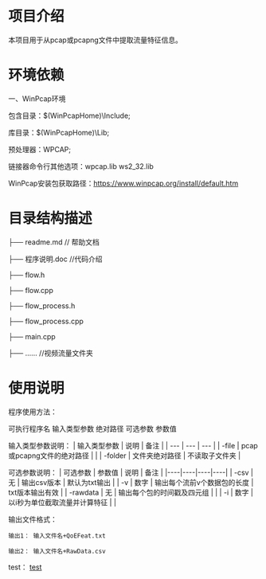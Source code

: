 # 项目介绍
本项目用于从pcap或pcapng文件中提取流量特征信息。
# 环境依赖
一、WinPcap环境

包含目录：$(WinPcapHome)\Include;

库目录：$(WinPcapHome)\Lib;

预处理器：WPCAP;

链接器命令行其他选项：wpcap.lib ws2_32.lib

WinPcap安装包获取路径：https://www.winpcap.org/install/default.htm


# 目录结构描述

├── readme.md // 帮助文档

├── 程序说明.doc //代码介绍

├── flow.h 

├── flow.cpp

├── flow_process.h

├── flow_process.cpp

├── main.cpp

├── …… //视频流量文件夹

# 使用说明



程序使用方法：

可执行程序名 输入类型参数 绝对路径 可选参数 参数值 
     
输入类型参数说明：
| 输入类型参数 | 说明 | 备注 |
| --- | --- | --- |
|  -file | pcap或pcapng文件的绝对路径 |  |
| -folder  | 文件夹绝对路径 | 不读取子文件夹 |

可选参数说明：
| 可选参数 | 参数值 | 说明 | 备注 |
|----|----|----|----|
| -csv | 无 | 输出csv版本 | 默认为txt输出 |
| -v | 数字 | 输出每个流前v个数据包的长度 | txt版本输出有效 |
| -rawdata | 无 | 输出每个包的时间戳及四元组 |  |
| -i | 数字 | 以i秒为单位截取流量并计算特征 |  |
	
    
    

输出文件格式：

    输出1： 输入文件名+QoEFeat.txt
   
    输出2： 输入文件名+RawData.csv

test：
    [test](https://szl187.github.io/FeatureGenerator/test.html)

